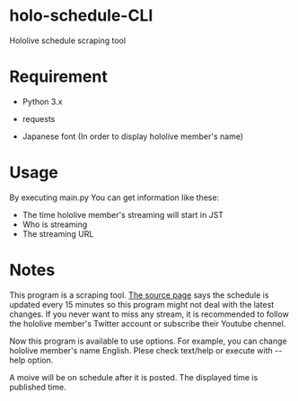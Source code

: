 # holo-schedule-CLI
Hololive schedule scraping tool

# Requirement
- Python 3.x
- requests

- Japanese font (In order to display hololive member's name)

# Usage
By executing main\.py You can get information like these:
- The time hololive member's streaming will start in JST
- Who is streaming
- The streaming URL

# Notes
This program is a scraping tool. [The source page](https://schedule.hololive.tv/simple) 
says the schedule is updated every 15 minutes so this program might not deal with the latest changes. 
If you never want to miss any stream, it is recommended to follow the hololive member's Twitter account or subscribe their Youtube chennel.  

Now this program is available to use options. For example, you can change hololive member's name English. Plese check text/help or execute with --help option.  

A moive will be on schedule after it is posted. The displayed time is published time.
